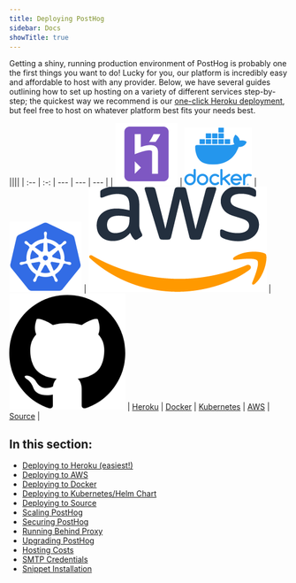```yaml
---
title: Deploying PostHog
sidebar: Docs
showTitle: true
---
```


Getting a shiny, running production environment of PostHog is probably one the first things you want to do! Lucky for you, our platform is incredibly easy and affordable to host with any provider. Below, we have several guides outlining how to set up hosting on a variety of different services step-by-step; the quickest way we recommend is our [one-click Heroku deployment](/docs/deployment/deploy-heroku), but feel free to host on whatever platform best fits your needs best.

||||
| :-- | :-: | --- | --- | --- |
| [![](../../src/images/install-heroku.png)](/docs/deployment/deploy-heroku) | [![](../../src/images/install-docker.png)](/docs/deployment/deploy-docker) | [![](../../src/images/install-kubernetes.png)](/docs/deployment/deploy-kubernetes) | [![](../../src/images/install-aws.png)](/docs/deployment/deploy-aws) | [![](../../src/images/community-github.png)](/docs/deployment/deploy-source)
| <a href="#heroku" class="middle">Heroku</a> | <a href="#docker-compose" class="middle">Docker</a> | <a href="#helm-chart-kubernetes-installation" class="middle">Kubernetes</a> | <a href="#aws-ecs-fargate" class="middle">AWS</a> | <a href="#source-installation" class="middle">Source</a> |

## **In this section:**

- [Deploying to Heroku (easiest!)](/docs/deployment/deploy-heroku)
- [Deploying to AWS](/docs/deployment/deploy-aws)
- [Deploying to Docker](/docs/deployment/deploy-docker)
- [Deploying to Kubernetes/Helm Chart](/docs/deployment/deploy-kubernetes)
- [Deploying to Source](/docs/deployment/deploy-source)
- [Scaling PostHog](/docs/deployment/scaling-posthog)
- [Securing PostHog](/docs/deployment/securing-posthog)
- [Running Behind Proxy](/docs/deployment/running-behind-proxy)
- [Upgrading PostHog](/docs/deployment/upgrading-posthog)
- [Hosting Costs](/docs/deployment/hosting-costs)
- [SMTP Credentials](/docs/deployment/smtp-credentials)
- [Snippet Installation](/docs/deployment/snippet-installation)
